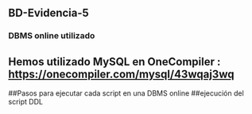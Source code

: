 ## BD-Evidencia-5

### DBMS online utilizado 

## Hemos utilizado **MySQL** en OneCompiler : https://onecompiler.com/mysql/43wqaj3wq

##Pasos para ejecutar cada script en una DBMS online
##ejecución del script DDL

#
